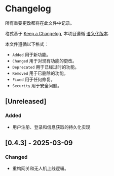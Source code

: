 # Changelog

所有重要更改都将在此文件中记录。

格式基于 [Keep a Changelog](https://keepachangelog.com/en/1.1.0/),
本项目遵循 [语义化版本](https://semver.org/spec/v2.0.0.html).

本文件遵循以下格式：

- `Added` 用于新功能。
- `Changed` 用于对现有功能的更改。
- `Deprecated` 用于已经过时的功能。
- `Removed` 用于已删除的功能。
- `Fixed` 用于任何修复。
- `Security` 用于安全问题。

## [Unreleased]

### Added

- 用户注册、登录和信息获取的持久化实现

## [0.4.3] - 2025-03-09

### Changed

- 重构网关和无人机上线逻辑。
